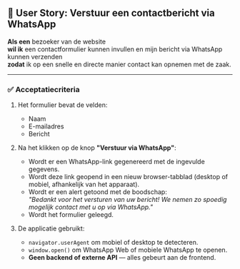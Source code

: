 ## 🧾 User Story: Verstuur een contactbericht via WhatsApp

**Als een** bezoeker van de website  
**wil ik** een contactformulier kunnen invullen en mijn bericht via WhatsApp kunnen verzenden  
**zodat** ik op een snelle en directe manier contact kan opnemen met de zaak.

---

### ✅ Acceptatiecriteria

1. Het formulier bevat de velden:
   - Naam
   - E-mailadres
   - Bericht

2. Na het klikken op de knop **"Verstuur via WhatsApp"**:
   - Wordt er een WhatsApp-link gegenereerd met de ingevulde gegevens.
   - Wordt deze link geopend in een nieuw browser-tabblad (desktop of mobiel, afhankelijk van het apparaat).
   - Wordt er een alert getoond met de boodschap:  
     _"Bedankt voor het versturen van uw bericht! We nemen zo spoedig mogelijk contact met u op via WhatsApp."_
   - Wordt het formulier geleegd.

3. De applicatie gebruikt:
   - `navigator.userAgent` om mobiel of desktop te detecteren.
   - `window.open()` om WhatsApp Web of mobiele WhatsApp te openen.
   - **Geen backend of externe API** — alles gebeurt aan de frontend.